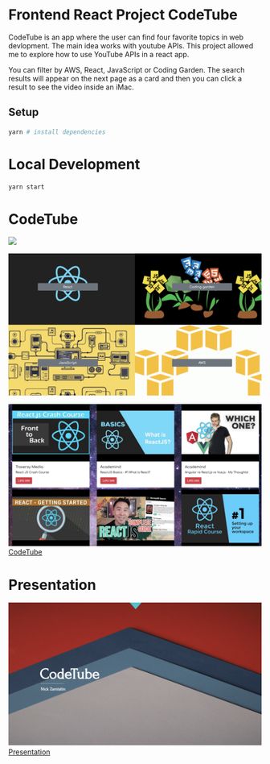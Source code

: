 <!-- ![](.) -->


# Frontend  React Project CodeTube
CodeTube is an app where the user can find four favorite topics in web devlopment. The main idea works with youtube APIs.  This project allowed me to explore how to use YouTube APIs in a react app.

You can filter by AWS, React, JavaScript or Coding Garden. The search results will appear on the next page as a card and then you can click a result to see the video inside an iMac.


## Setup

```sh
yarn # install dependencies
```

# Local Development

```sh
yarn start
```


# CodeTube 
![](./first.png)

![](./second.png)

![](./third.png)
[CodeTube](https://build-ubjkftojui.now.sh/)

# Presentation   
![](./four.png)
[Presentation](https://my.visme.co/edit/5e2cff624d9e9147b556d81dc56a70d5)








